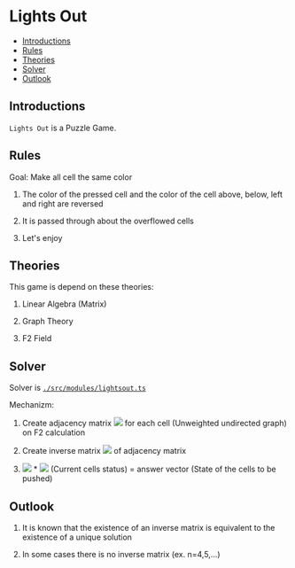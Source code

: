 # Lights Out

- [Introductions](#Introductions)
- [Rules](#Rules)
- [Theories](#Theories)
- [Solver](#Solver)
- [Outlook](#Outlook)

## Introductions

`Lights Out` is a Puzzle Game.

## Rules

Goal: Make all cell the same color

1. The color of the pressed cell and the color of the cell above, below, left and right are reversed

2. It is passed through about the overflowed cells

3. Let's enjoy

## Theories

This game is depend on these theories:

1. Linear Algebra (Matrix)

2. Graph Theory

3. F2 Field

## Solver

Solver is [`./src/modules/lightsout.ts`](https://github.com/zodiac-G12/lightouts/blob/master/src/modules/lightsout.ts)

Mechanizm: 

1. Create adjacency matrix <img src="https://latex.codecogs.com/gif.latex?\inline&space;E" /> for each cell (Unweighted undirected graph) on F2 calculation

2. Create inverse matrix <img src="https://latex.codecogs.com/gif.latex?\inline&space;E^{-1}" /> of adjacency matrix

3. <img src="https://latex.codecogs.com/gif.latex?\inline&space;E^{-1}" /> * <img src="https://latex.codecogs.com/gif.latex?\inline&space;v" /> (Current cells status) = answer vector (State of the cells to be pushed)

## Outlook

1. It is known that the existence of an inverse matrix is equivalent to the existence of a unique solution

2. In some cases there is no inverse matrix (ex. n=4,5,...)
